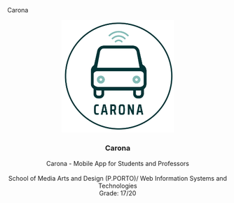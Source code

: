 <p>Carona</p>

<p align="center">
  <img src="https://github.com/PatriciaDamas/Carona/blob/master/app/src/main/res/drawable/logo.png" width="256px">

  <h3 align="center"><b>Carona</b></h3>

  <p align="center">
    Carona - Mobile App for Students and Professors
    <br>
    <br>
    School of Media Arts and Design (P.PORTO)/ Web Information Systems and Technologies
    <br>
    Grade: 17/20
    <br>
  <br>
  </p>
</p>
